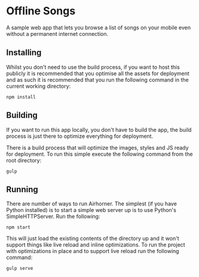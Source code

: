 # Offline Songs

A sample web app that lets you browse a list of songs on your mobile even without a permanent internet connection.

## Installing

Whilst you don't need to use the build process, if you want to host this publicly it is recommended
that you optimise all the assets for deployment and as such it is recommended that you run the
following command in the current working directory:

    npm install

## Building

If you want to run this app locally, you don't have to build the app, the build process is just there
to optimize everything for deployment.

There is a build process that will optimize the images, styles and JS ready for deployment.  To run this
simple execute the following command from the root directory:

    gulp

## Running

There are number of ways to run Airhorner.  The simplest (if you have Python installed) is to
start a simple web server up is to use Python's SimpleHTTPServer.  Run the following:

    npm start

This will just load the existing contents of the directory up and it won't support things like live
reload and inline optimizations.  To run the project with optimizations in place and to support live reload
run the following command:

    gulp serve
